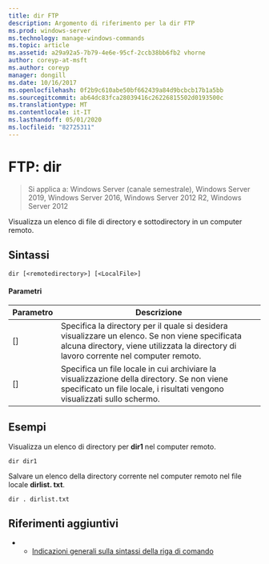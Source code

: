 ```yaml
---
title: dir FTP
description: Argomento di riferimento per la dir FTP
ms.prod: windows-server
ms.technology: manage-windows-commands
ms.topic: article
ms.assetid: a29a92a5-7b79-4e6e-95cf-2ccb38bb6fb2 vhorne
author: coreyp-at-msft
ms.author: coreyp
manager: dongill
ms.date: 10/16/2017
ms.openlocfilehash: 0f2b9c610abe50bf662439a84d9bcbcb17b1a5bb
ms.sourcegitcommit: ab64dc83fca28039416c26226815502d0193500c
ms.translationtype: MT
ms.contentlocale: it-IT
ms.lasthandoff: 05/01/2020
ms.locfileid: "82725311"
---
```

# <a name="ftp-dir"></a>FTP: dir

> Si applica a: Windows Server (canale semestrale), Windows Server 2019, Windows Server 2016, Windows Server 2012 R2, Windows Server 2012

Visualizza un elenco di file di directory e sottodirectory in un computer remoto.   
## <a name="syntax"></a>Sintassi  
```  
dir [<remotedirectory>] [<LocalFile>]  
```  
#### <a name="parameters"></a>Parametri  
|Parametro|Descrizione|  
|-------|--------|  
|[<remotedirectory>]|Specifica la directory per il quale si desidera visualizzare un elenco. Se non viene specificata alcuna directory, viene utilizzata la directory di lavoro corrente nel computer remoto.|  
|[<LocalFile>]|Specifica un file locale in cui archiviare la visualizzazione della directory. Se non viene specificato un file locale, i risultati vengono visualizzati sullo schermo.|  
## <a name="examples"></a>Esempi  
Visualizza un elenco di directory per **dir1** nel computer remoto.  
```  
dir dir1  
```  
Salvare un elenco della directory corrente nel computer remoto nel file locale **dirlist. txt**.  
```  
dir . dirlist.txt  
```  
## <a name="additional-references"></a>Riferimenti aggiuntivi  
-   - [Indicazioni generali sulla sintassi della riga di comando](command-line-syntax-key.md)  
